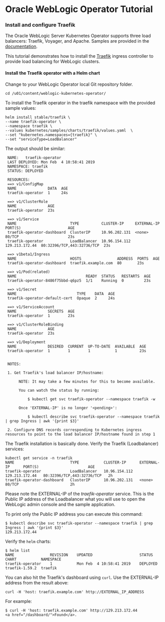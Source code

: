 # Oracle WebLogic Operator Tutorial #

### Install and configure Traefik  ###

The Oracle WebLogic Server Kubernetes Operator supports three load balancers: Traefik, Voyager, and Apache. Samples are provided in the [documentation](https://github.com/oracle/weblogic-kubernetes-operator/blob/2.0/kubernetes/samples/charts/README.md).

This tutorial demonstrates how to install the [Traefik](https://traefik.io/) ingress controller to provide load balancing for WebLogic clusters.

#### Install the Traefik operator with a Helm chart ####

Change to your WebLogic Operator local Git repository folder.

    cd /u01/content/weblogic-kubernetes-operator/

To install the Traefik operator in the traefik namespace with the provided sample values:

    helm install stable/traefik \
    --name traefik-operator \
    --namespace traefik \
    --values kubernetes/samples/charts/traefik/values.yaml  \
    --set "kubernetes.namespaces={traefik}" \
    --set "serviceType=LoadBalancer" 

The output should be similar:

     NAME:   traefik-operator
     LAST DEPLOYED: Mon Feb  4 10:58:41 2019
     NAMESPACE: traefik
     STATUS: DEPLOYED

     RESOURCES:
     ==> v1/ConfigMap
     NAME              DATA  AGE
     traefik-operator  1     24s

     ==> v1/ClusterRole
     NAME              AGE
     traefik-operator  23s

     ==> v1/Service
     NAME                        TYPE          CLUSTER-IP     EXTERNAL-IP     PORT(S)                     AGE
     traefik-operator-dashboard  ClusterIP     10.96.202.131  <none>          80/TCP                      23s
     traefik-operator            LoadBalancer  10.96.154.112  129.213.172.44  80:32396/TCP,443:32736/TCP  23s

     ==> v1beta1/Ingress
     NAME                        HOSTS                ADDRESS  PORTS  AGE
     traefik-operator-dashboard  traefik.example.com  80       23s

     ==> v1/Pod(related)
     NAME                               READY  STATUS   RESTARTS  AGE
     traefik-operator-8486f75bbd-q6pz5  1/1    Running  0         23s

     ==> v1/Secret
     NAME                           TYPE    DATA  AGE
     traefik-operator-default-cert  Opaque  2     24s

     ==> v1/ServiceAccount
     NAME              SECRETS  AGE
     traefik-operator  1        23s

     ==> v1/ClusterRoleBinding
     NAME              AGE
     traefik-operator  23s

     ==> v1/Deployment
     NAME              DESIRED  CURRENT  UP-TO-DATE  AVAILABLE  AGE
     traefik-operator  1        1        1           1          23s


     NOTES:

     1. Get Traefik's load balancer IP/hostname:

          NOTE: It may take a few minutes for this to become available.

          You can watch the status by running:

              $ kubectl get svc traefik-operator --namespace traefik -w

          Once 'EXTERNAL-IP' is no longer '<pending>':

              $ kubectl describe svc traefik-operator --namespace traefik | grep Ingress | awk '{print $3}'

     2. Configure DNS records corresponding to Kubernetes ingress resources to point to the load balancer IP/hostname found in step 1

The Traefik installation is basically done. Verify the Traefik (Loadbalancer) services:
```
kubectl get service -n traefik
NAME                         TYPE           CLUSTER-IP      EXTERNAL-IP      PORT(S)                      AGE
traefik-operator             LoadBalancer   10.96.154.112   129.213.172.44   80:32396/TCP,443:32736/TCP   2h
traefik-operator-dashboard   ClusterIP      10.96.202.131   <none>           80/TCP                       2h
```
Please note the EXTERNAL-IP of the *traefik-operator* service. This is the Public IP address of the Loadbalancer what you will use to open the WebLogic admin console and the sample application.

To print only the Public IP address you can execute this command:
```
$ kubectl describe svc traefik-operator --namespace traefik | grep Ingress | awk '{print $3}'
129.213.172.44
```

Verify the `helm` charts:

    $ helm list
    NAME            	REVISION	UPDATED                 	STATUS  	CHART         	NAMESPACE
    traefik-operator	1       	Mon Feb  4 10:58:41 2019	DEPLOYED	traefik-1.59.2	traefik  

You can also hit the Traefik's dashboard using `curl`. Use the EXTERNAL-IP address from the result above:

    curl -H 'host: traefik.example.com' http://EXTERNAL_IP_ADDRESS

For example:

    $ curl -H 'host: traefik.example.com' http://129.213.172.44
    <a href="/dashboard/">Found</a>.
